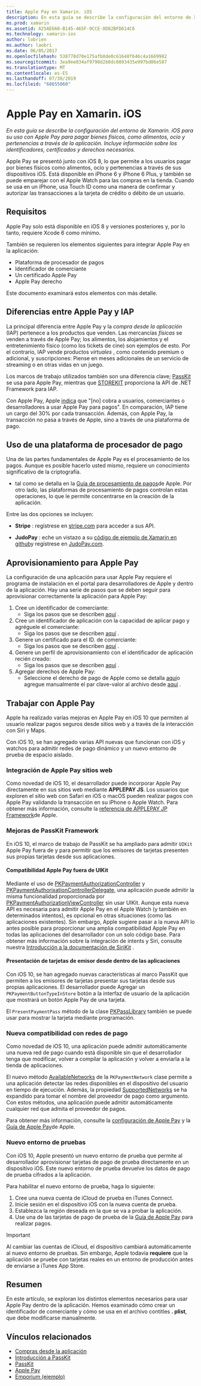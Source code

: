```yaml
---
title: Apple Pay en Xamarin. iOS
description: En esta guía se describe la configuración del entorno de Xamarin. iOS para su uso con Apple Pay para pagar bienes físicos, como alimentos, ocio y pertenencias a través de la aplicación. Incluye información sobre los identificadores, certificados y derechos necesarios.
ms.prod: xamarin
ms.assetid: A25AE660-B145-465F-9CCE-8D82BFD614C6
ms.technology: xamarin-ios
author: lobrien
ms.author: laobri
ms.date: 06/05/2017
ms.openlocfilehash: 538778d70e175afb8de0c61648f646c4a1669982
ms.sourcegitcommit: 3ea9ee034af9790d2b0dc0893435e997bd06e587
ms.translationtype: MT
ms.contentlocale: es-ES
ms.lasthandoff: 07/30/2019
ms.locfileid: "68655060"
---
```

# <a name="apple-pay-in-xamarinios"></a>Apple Pay en Xamarin. iOS

_En esta guía se describe la configuración del entorno de Xamarin. iOS para su uso con Apple Pay para pagar bienes físicos, como alimentos, ocio y pertenencias a través de la aplicación. Incluye información sobre los identificadores, certificados y derechos necesarios._

Apple Pay se presentó junto con iOS 8, lo que permite a los usuarios pagar por bienes físicos como alimentos, ocio y pertenencias a través de sus dispositivos iOS. Está disponible en iPhone 6 y iPhone 6 Plus, y también se puede emparejar con el Apple Watch para las compras en la tienda. Cuando se usa en un iPhone, usa Touch ID como una manera de confirmar y autorizar las transacciones a la tarjeta de crédito o débito de un usuario.

## <a name="requirements"></a>Requisitos

Apple Pay solo está disponible en iOS 8 y versiones posteriores y, por lo tanto, requiere Xcode 6 como mínimo.

También se requieren los elementos siguientes para integrar Apple Pay en la aplicación:

- Plataforma de procesador de pagos
- Identificador de comerciante
- Un certificado Apple Pay
- Apple Pay derecho

Este documento examinará estos elementos con más detalle.

## <a name="differences-between-apple-pay-and-iap"></a>Diferencias entre Apple Pay y IAP

La principal diferencia entre Apple Pay y la *compra desde la aplicación* (IAP) pertenece a los productos que venden. Las mercancías *físicas* se venden a través de Apple Pay; los alimentos, los alojamientos y el entretenimiento físico (como los tickets de cine) son ejemplos de esto. Por el contrario, IAP vende productos *virtuales* , como contenido premium o adicional, y suscripciones: Piense en meses adicionales de un servicio de streaming o en otras vidas en un juego.

Los marcos de trabajo utilizados también son una diferencia clave; [PassKit](https://developer.apple.com/library/ios/documentation/PassKit/Reference/PKPaymentAuthorizationViewController_Ref/) se usa para Apple Pay, mientras que [STOREKIT](https://developer.apple.com/library/ios/documentation/PassKit/Reference/PKPaymentAuthorizationViewController_Ref/) proporciona la API de .NET Framework para IAP.

Con Apple Pay, Apple [indica](https://developer.apple.com/apple-pay/Getting-Started-with-Apple-Pay.pdf) que "[no] cobra a usuarios, comerciantes o desarrolladores a usar Apple Pay para pagos". En comparación, IAP tiene un cargo del 30% por cada transacción. Además, con Apple Pay, la transacción no pasa a través de Apple, sino a través de una plataforma de pago.

## <a name="using-a-payment-processor-platform"></a>Uso de una plataforma de procesador de pago

Una de las partes fundamentales de Apple Pay es el procesamiento de los pagos. Aunque es posible hacerlo usted mismo, requiere un conocimiento significativo de la criptografía.
- tal como se detalla en la [Guía de procesamiento de pagos](https://developer.apple.com/library/ios/ApplePay_Guide/ProcessPayment.html)de Apple.
Por otro lado, las plataformas de procesamiento de pagos controlan estas operaciones, lo que le permite concentrarse en la creación de la aplicación.

Entre las dos opciones se incluyen:

- **Stripe** : regístrese en [stripe.com](https://stripe.com/) para acceder a sus API.

- **JudoPay** : eche un vistazo a su [código de ejemplo de Xamarin en github](https://github.com/Judopay/Xamarin-Sample-App)y regístrese en [JudoPay.com](https://www.judopay.com/).

## <a name="provisioning-for-apple-pay"></a>Aprovisionamiento para Apple Pay

La configuración de una aplicación para usar Apple Pay requiere el programa de instalación en el portal para desarrolladores de Apple y dentro de la aplicación. Hay una serie de pasos que se deben seguir para aprovisionar correctamente la aplicación para Apple Pay:

1. Cree un identificador de comerciante:
    - Siga los pasos que se describen [aquí](~/ios/deploy-test/provisioning/capabilities/apple-pay-capabilities.md#merchantid) .
2. Cree un identificador de aplicación con la capacidad de aplicar pago y agréguele el comerciante:
    - Siga los pasos que se describen [aquí](~/ios/deploy-test/provisioning/capabilities/apple-pay-capabilities.md#appid) .
3. Genere un certificado para el ID. de comerciante:
    - Siga los pasos que se describen [aquí](~/ios/deploy-test/provisioning/capabilities/apple-pay-capabilities.md#certificate) .
4. Genere un perfil de aprovisionamiento con el identificador de aplicación recién creado:
    - Siga los pasos que se describen [aquí](~/ios/get-started/installation/device-provisioning/manual-provisioning.md#provisioning) .
5. Agregar derechos de Apple Pay:
    - Seleccione el derecho de pago de Apple como se detalla [aquí](~/ios/deploy-test/provisioning/entitlements.md)o agregue manualmente el par clave-valor al archivo desde [aquí](~/ios/deploy-test/provisioning/entitlements.md) .

## <a name="working-with-apple-pay"></a>Trabajar con Apple Pay

Apple ha realizado varias mejoras en Apple Pay en iOS 10 que permiten al usuario realizar pagos seguros desde sitios web y a través de la interacción con Siri y Maps.

Con iOS 10, se han agregado varias API nuevas que funcionan con iOS y watchos para admitir redes de pago dinámico y un nuevo entorno de prueba de espacio aislado.

### <a name="apple-pay-website-integration"></a>Integración de Apple Pay sitios web

Como novedad de iOS 10, el desarrollador puede incorporar Apple Pay directamente en sus sitios web mediante **APPLEPAY JS**. Los usuarios que exploren el sitio web con Safari en iOS o macOS pueden realizar pagos con Apple Pay validando la transacción en su iPhone o Apple Watch. Para obtener más información, consulte la [referencia de APPLEPAY JP Framework](https://developer.apple.com/reference/applepayjs)de Apple.

### <a name="passkit-framework-enhancements"></a>Mejoras de PassKit Framework

En iOS 10, el marco de trabajo de PassKit se ha ampliado para admitir `UIKit` Apple Pay fuera de y para permitir que los emisores de tarjetas presenten sus propias tarjetas desde sus aplicaciones.


#### <a name="supporting-apple-pay-outside-of-uikit"></a>Compatibilidad Apple Pay fuera de UIKit

Mediante el uso de [PKPaymentAuthorizationController](https://developer.apple.com/reference/passkit/pkpaymentauthorizationcontroller) y [PKPaymentAuthorixationControllerDelegate](https://developer.apple.com/reference/passkit/pkpaymentauthorizationcontrollerdelegate), una aplicación puede admitir la misma funcionalidad proporcionada por [PKPaymentAuthorizationViewController](https://developer.apple.com/reference/passkit/pkpaymentauthorizationviewcontroller) sin usar UIKit. Aunque esta nueva API es necesaria para admitir Apple Pay en el Apple Watch (y también en determinados intentos), es opcional en otras situaciones (como las aplicaciones existentes). Sin embargo, Apple sugiere pasar a la nueva API lo antes posible para proporcionar una amplia compatibilidad Apple Pay en todas las aplicaciones del desarrollador con un solo código base. Para obtener más información sobre la integración de intents y Siri, consulte nuestra [Introducción a la documentación de SiriKit](~/ios/platform/sirikit/index.md) .

#### <a name="presenting-issuer-cards-from-within-apps"></a>Presentación de tarjetas de emisor desde dentro de las aplicaciones

Con iOS 10, se han agregado nuevas características al marco PassKit que permiten a los emisores de tarjetas presentar sus tarjetas desde sus propias aplicaciones. El desarrollador puede Agregar un `PKPaymentButtonTypeInStore` botón a la interfaz de usuario de la aplicación que mostrará un botón Apple Pay de una tarjeta.

El `PresentPaymentPass` método de la clase [PKPassLibrary](https://developer.apple.com/reference/passkit/pkpasslibrary) también se puede usar para mostrar la tarjeta mediante programación.

### <a name="new-payment-network-support"></a>Nueva compatibilidad con redes de pago

Como novedad de iOS 10, una aplicación puede admitir automáticamente una nueva red de pago cuando está disponible sin que el desarrollador tenga que modificar, volver a compilar la aplicación y volver a enviarla a la tienda de aplicaciones.

El nuevo método [AvailableNetworks](https://developer.apple.com/reference/passkit/pkpaymentrequest/1833288-availablenetworks) de la `PKPaymentNetwork` clase permite a una aplicación detectar las redes disponibles en el dispositivo del usuario en tiempo de ejecución. Además, la propiedad [SupportedNetworks](https://developer.apple.com/reference/passkit/pkpaymentrequest/1619329-supportednetworks) se ha expandido para tomar el nombre del proveedor de pago como argumento. Con estos métodos, una aplicación puede admitir automáticamente cualquier red que admita el proveedor de pagos.

Para obtener más información, consulte la [configuración de Apple Pay](~/ios/platform/apple-pay.md) y la [Guía de Apple Pay](https://developer.apple.com/apple-pay/)de Apple.

### <a name="new-testing-environment"></a>Nuevo entorno de pruebas

Con iOS 10, Apple presentó un nuevo entorno de prueba que permite al desarrollador aprovisionar tarjetas de pago de prueba directamente en un dispositivo iOS. Este nuevo entorno de prueba devuelve los datos de pago de prueba cifrados a la aplicación.

Para habilitar el nuevo entorno de prueba, haga lo siguiente:

1. Cree una nueva cuenta de iCloud de prueba en iTunes Connect.
2. Inicie sesión en el dispositivo iOS con la nueva cuenta de prueba.
3. Establezca la región deseada en la que se va a probar la aplicación.
4. Use una de las tarjetas de pago de prueba de la [Guía de Apple Pay](https://developer.apple.com/apple-pay/) para realizar pagos.

> [!IMPORTANT]
> Al cambiar las cuentas de iCloud, el dispositivo cambiará automáticamente al nuevo entorno de pruebas. Sin embargo, Apple todavía **requiere** que la aplicación se pruebe con tarjetas reales en un entorno de producción antes de enviarse a iTunes App Store.

## <a name="summary"></a>Resumen

En este artículo, se exploran los distintos elementos necesarios para usar Apple Pay dentro de la aplicación. Hemos examinado cómo crear un identificador de comerciante y cómo se usa en el archivo contitles **. plist**, que debe modificarse manualmente.

## <a name="related-links"></a>Vínculos relacionados

- [Compras desde la aplicación](~/ios/platform/in-app-purchasing/index.md)
- [Introducción a PassKit](~/ios/platform/passkit.md)
- [PassKit](https://developer.apple.com/library/ios/documentation/PassKit/Reference/PKPaymentAuthorizationViewController_Ref/)
- [Apple Pay](https://developer.apple.com/apple-pay/)
- [Emporium (ejemplo)](https://docs.microsoft.com/samples/xamarin/ios-samples/ios9-emporium)
